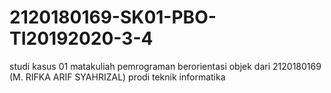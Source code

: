 # 2120180169-SK01-PBO-TI20192020-3-4
studi kasus 01 matakuliah pemrograman berorientasi objek dari 2120180169 (M. RIFKA ARIF SYAHRIZAL) prodi teknik informatika
